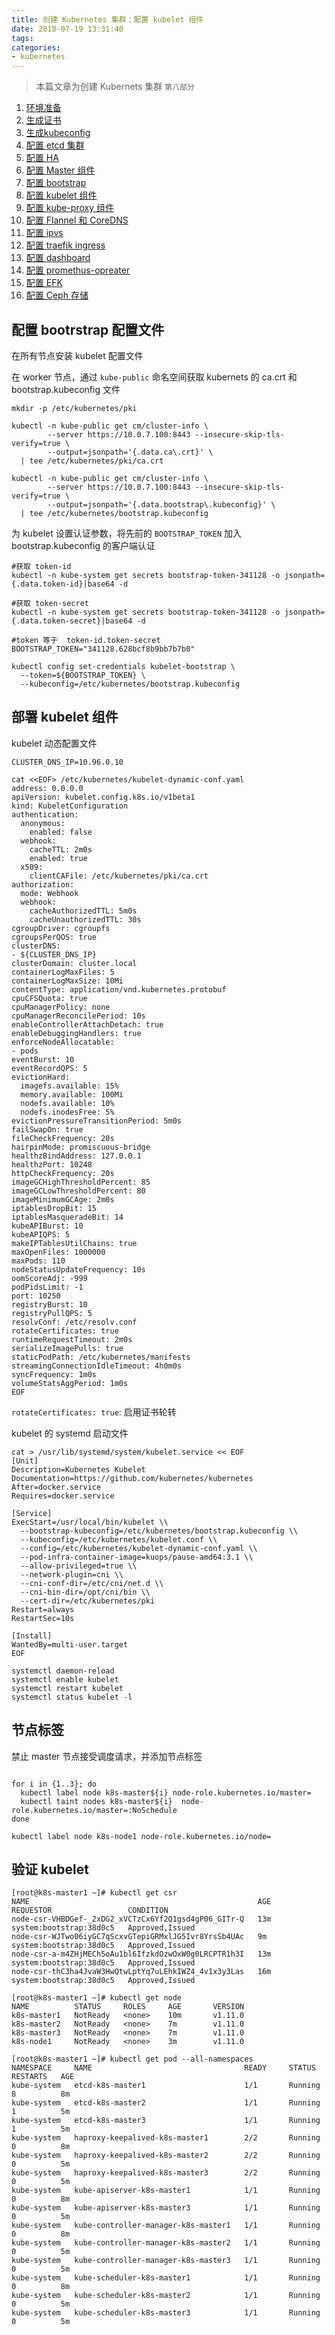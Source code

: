 ```yaml
---
title: 创建 Kubernetes 集群：配置 kubelet 组件
date: 2018-07-19 13:31:40
tags:
categories:
- kubernetes
---
```


> 本篇文章为创建 Kubernets 集群 `第八部分`
1.  [环境准备](https://kuops.com/2018/07/19/deploy-kubernets-ha-01/)
2.  [生成证书](https://kuops.com/2018/07/19/deploy-kubernets-ha-02/)
3.  [生成kubeconfig](https://kuops.com/2018/07/19/deploy-kubernets-ha-03/)
4.  [配置 etcd 集群](https://kuops.com/2018/07/19/deploy-kubernets-ha-04/)
5.  [配置 HA](https://kuops.com/2018/07/19/deploy-kubernets-ha-05/)
6.  [配置 Master 组件](https://kuops.com/2018/07/19/deploy-kubernets-ha-06/)
7.  [配置 bootstrap](https://kuops.com/2018/07/19/deploy-kubernets-ha-07/)
8.  [配置 kubelet 组件](https://kuops.com/2018/07/19/deploy-kubernets-ha-08/)
9.  [配置 kube-proxy 组件](https://kuops.com/2018/07/19/deploy-kubernets-ha-09/)
10.  [配置 Flannel 和 CoreDNS](https://kuops.com/2018/07/19/deploy-kubernets-ha-10/)
11.  [配置 ipvs](https://kuops.com/2018/07/19/deploy-kubernets-ha-11/)
12.  [配置 traefik ingress](https://kuops.com/2018/07/19/deploy-kubernets-ha-12/)
13.  [配置 dashboard](https://kuops.com/2018/07/19/deploy-kubernets-ha-13/)
14.  [配置 promethus-opreater](https://kuops.com/2018/07/19/deploy-kubernets-ha-14/)
15.  [配置 EFK](https://kuops.com/2018/07/19/deploy-kubernets-ha-15/)
16.  [配置 Ceph 存储](https://kuops.com/2018/07/19/deploy-kubernets-ha-16/)

## 配置 bootrstrap 配置文件

在所有节点安装 kubelet 配置文件

在 worker 节点，通过 `kube-public` 命名空间获取 kubernets 的 ca.crt 和 bootstrap.kubeconfig 文件

```
mkdir -p /etc/kubernetes/pki

kubectl -n kube-public get cm/cluster-info \
        --server https://10.0.7.100:8443 --insecure-skip-tls-verify=true \
        --output=jsonpath='{.data.ca\.crt}' \
  | tee /etc/kubernetes/pki/ca.crt

kubectl -n kube-public get cm/cluster-info \
        --server https://10.0.7.100:8443 --insecure-skip-tls-verify=true \
        --output=jsonpath='{.data.bootstrap\.kubeconfig}' \
  | tee /etc/kubernetes/bootstrap.kubeconfig
```

为 kubelet 设置认证参数，将先前的 `BOOTSTRAP_TOKEN` 加入 bootstrap.kubeconfig 的客户端认证
```
#获取 token-id
kubectl -n kube-system get secrets bootstrap-token-341128 -o jsonpath={.data.token-id}|base64 -d

#获取 token-secret
kubectl -n kube-system get secrets bootstrap-token-341128 -o jsonpath={.data.token-secret}|base64 -d

#token 等于  token-id.token-secret
BOOTSTRAP_TOKEN="341128.628bcf8b9bb7b7b0"

kubectl config set-credentials kubelet-bootstrap \
  --token=${BOOTSTRAP_TOKEN} \
  --kubeconfig=/etc/kubernetes/bootstrap.kubeconfig
```

## 部署 kubelet 组件

kubelet 动态配置文件

```
CLUSTER_DNS_IP=10.96.0.10

cat <<EOF> /etc/kubernetes/kubelet-dynamic-conf.yaml
address: 0.0.0.0
apiVersion: kubelet.config.k8s.io/v1beta1
kind: KubeletConfiguration
authentication:
  anonymous:
    enabled: false
  webhook:
    cacheTTL: 2m0s
    enabled: true
  x509:
    clientCAFile: /etc/kubernetes/pki/ca.crt
authorization:
  mode: Webhook
  webhook:
    cacheAuthorizedTTL: 5m0s
    cacheUnauthorizedTTL: 30s
cgroupDriver: cgroupfs
cgroupsPerQOS: true
clusterDNS:
- ${CLUSTER_DNS_IP}
clusterDomain: cluster.local
containerLogMaxFiles: 5
containerLogMaxSize: 10Mi
contentType: application/vnd.kubernetes.protobuf
cpuCFSQuota: true
cpuManagerPolicy: none
cpuManagerReconcilePeriod: 10s
enableControllerAttachDetach: true
enableDebuggingHandlers: true
enforceNodeAllocatable:
- pods
eventBurst: 10
eventRecordQPS: 5
evictionHard:
  imagefs.available: 15%
  memory.available: 100Mi
  nodefs.available: 10%
  nodefs.inodesFree: 5%
evictionPressureTransitionPeriod: 5m0s
failSwapOn: true
fileCheckFrequency: 20s
hairpinMode: promiscuous-bridge
healthzBindAddress: 127.0.0.1
healthzPort: 10248
httpCheckFrequency: 20s
imageGCHighThresholdPercent: 85
imageGCLowThresholdPercent: 80
imageMinimumGCAge: 2m0s
iptablesDropBit: 15
iptablesMasqueradeBit: 14
kubeAPIBurst: 10
kubeAPIQPS: 5
makeIPTablesUtilChains: true
maxOpenFiles: 1000000
maxPods: 110
nodeStatusUpdateFrequency: 10s
oomScoreAdj: -999
podPidsLimit: -1
port: 10250
registryBurst: 10
registryPullQPS: 5
resolvConf: /etc/resolv.conf
rotateCertificates: true
runtimeRequestTimeout: 2m0s
serializeImagePulls: true
staticPodPath: /etc/kubernetes/manifests
streamingConnectionIdleTimeout: 4h0m0s
syncFrequency: 1m0s
volumeStatsAggPeriod: 1m0s
EOF
```

`rotateCertificates: true`: 启用证书轮转


kubelet 的 systemd 启动文件

```
cat > /usr/lib/systemd/system/kubelet.service << EOF
[Unit]
Description=Kubernetes Kubelet
Documentation=https://github.com/kubernetes/kubernetes
After=docker.service
Requires=docker.service

[Service]
ExecStart=/usr/local/bin/kubelet \\
  --bootstrap-kubeconfig=/etc/kubernetes/bootstrap.kubeconfig \\
  --kubeconfig=/etc/kubernetes/kubelet.conf \\
  --config=/etc/kubernetes/kubelet-dynamic-conf.yaml \\
  --pod-infra-container-image=kuops/pause-amd64:3.1 \\
  --allow-privileged=true \\
  --network-plugin=cni \\
  --cni-conf-dir=/etc/cni/net.d \\
  --cni-bin-dir=/opt/cni/bin \\
  --cert-dir=/etc/kubernetes/pki
Restart=always
RestartSec=10s

[Install]
WantedBy=multi-user.target
EOF

systemctl daemon-reload
systemctl enable kubelet
systemctl restart kubelet
systemctl status kubelet -l
```

## 节点标签

禁止 master 节点接受调度请求，并添加节点标签
```

for i in {1..3}; do
  kubectl label node k8s-master${i} node-role.kubernetes.io/master=
  kubectl taint nodes k8s-master${i}  node-role.kubernetes.io/master=:NoSchedule
done

kubectl label node k8s-node1 node-role.kubernetes.io/node=
```

## 验证 kubelet

```
[root@k8s-master1 ~]# kubectl get csr
NAME                                                   AGE       REQUESTOR                 CONDITION
node-csr-VHBDGef-_2xDG2_xVCTzCx6Yf2Q1gsd4gP06_GITr-Q   13m       system:bootstrap:38d0c5   Approved,Issued
node-csr-WJTwo06iyGC7qScxvGTepiGRMxlJG5Ivr8YrsSb4UAc   9m        system:bootstrap:38d0c5   Approved,Issued
node-csr-a-m4ZHjMECh5oAu1bl6IfzkdOzwOxW0g0LRCPTR1h3I   13m       system:bootstrap:38d0c5   Approved,Issued
node-csr-thC3ha4JvaW3HwQtwLptYq7uLEhkIWZ4_4v1x3y3Las   16m       system:bootstrap:38d0c5   Approved,Issued

[root@k8s-master1 ~]# kubectl get node
NAME          STATUS     ROLES     AGE       VERSION
k8s-master1   NotReady   <none>    10m       v1.11.0
k8s-master2   NotReady   <none>    7m        v1.11.0
k8s-master3   NotReady   <none>    7m        v1.11.0
k8s-node1     NotReady   <none>    3m        v1.11.0

[root@k8s-master1 ~]# kubectl get pod --all-namespaces 
NAMESPACE     NAME                                  READY     STATUS    RESTARTS   AGE
kube-system   etcd-k8s-master1                      1/1       Running   8          8m
kube-system   etcd-k8s-master2                      1/1       Running   1          5m
kube-system   etcd-k8s-master3                      1/1       Running   1          5m
kube-system   haproxy-keepalived-k8s-master1        2/2       Running   0          8m
kube-system   haproxy-keepalived-k8s-master2        2/2       Running   0          5m
kube-system   haproxy-keepalived-k8s-master3        2/2       Running   0          5m
kube-system   kube-apiserver-k8s-master1            1/1       Running   0          8m
kube-system   kube-apiserver-k8s-master3            1/1       Running   0          5m
kube-system   kube-controller-manager-k8s-master1   1/1       Running   0          8m
kube-system   kube-controller-manager-k8s-master2   1/1       Running   0          5m
kube-system   kube-controller-manager-k8s-master3   1/1       Running   0          5m
kube-system   kube-scheduler-k8s-master1            1/1       Running   0          8m
kube-system   kube-scheduler-k8s-master2            1/1       Running   0          5m
kube-system   kube-scheduler-k8s-master3            1/1       Running   0          5m
```
